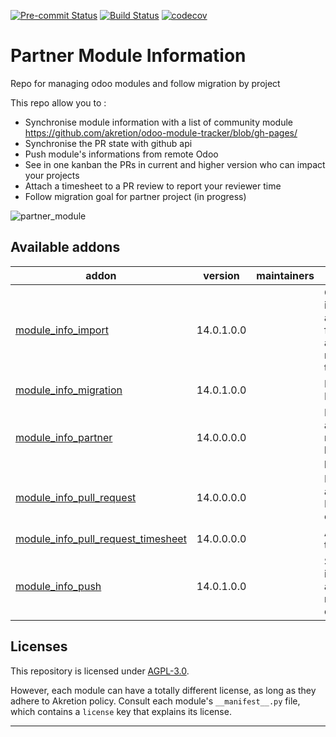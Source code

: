 
<!-- /!\ Non OCA Context : Set here the badge of your runbot / runboat instance. -->
[![Pre-commit Status](https://github.com/akretion/partner-module-information/actions/workflows/pre-commit.yml/badge.svg?branch=16.0)](https://github.com/akretion/partner-module-information/actions/workflows/pre-commit.yml?query=branch%3A16.0)
[![Build Status](https://github.com/akretion/partner-module-information/actions/workflows/test.yml/badge.svg?branch=16.0)](https://github.com/akretion/partner-module-information/actions/workflows/test.yml?query=branch%3A16.0)
[![codecov](https://codecov.io/gh/akretion/partner-module-information/branch/16.0/graph/badge.svg)](https://codecov.io/gh/akretion/partner-module-information)
<!-- /!\ Non OCA Context : Set here the badge of your translation instance. -->

<!-- /!\ do not modify above this line -->

# Partner Module Information

Repo for managing odoo modules and follow migration by project

This repo allow you to :

- Synchronise module information with a list of community module https://github.com/akretion/odoo-module-tracker/blob/gh-pages/
- Synchronise the PR state with github api
- Push module's informations from remote Odoo
- See in one kanban the PRs in current and higher version who can impact your projects
- Attach a timesheet to a PR review to report your reviewer time
- Follow migration goal for partner project (in progress)

![partner_module](docs/images/partner_module.png)


<!-- /!\ do not modify below this line -->

<!-- prettier-ignore-start -->

[//]: # (addons)

Available addons
----------------
addon | version | maintainers | summary
--- | --- | --- | ---
[module_info_import](module_info_import/) | 14.0.1.0.0 |  | Get information about modules from akretion/odoo-module-tracker
[module_info_migration](module_info_migration/) | 14.0.1.0.0 |  | Module Info Migration
[module_info_partner](module_info_partner/) | 14.0.0.0.0 |  | Information about odoo modules used by your partners
[module_info_pull_request](module_info_pull_request/) | 14.0.0.0.0 |  | Information about Pull Request state on modules
[module_info_pull_request_timesheet](module_info_pull_request_timesheet/) | 14.0.0.0.0 |  | Add timesheet to Pull request
[module_info_push](module_info_push/) | 14.0.1.0.0 |  | Send information about installed module in the database

[//]: # (end addons)

<!-- prettier-ignore-end -->

## Licenses

This repository is licensed under [AGPL-3.0](LICENSE).

However, each module can have a totally different license, as long as they adhere to Akretion
policy. Consult each module's `__manifest__.py` file, which contains a `license` key
that explains its license.

----
<!-- /!\ Non OCA Context : Set here the full description of your organization. -->
